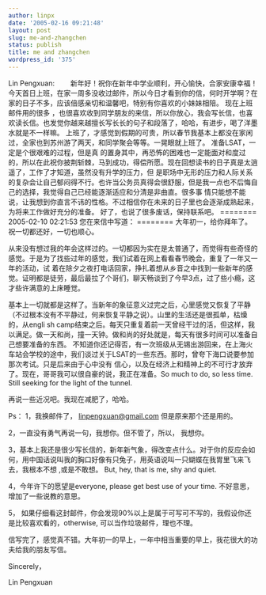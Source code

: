 ```yaml
---
author: linpx
date: '2005-02-16 09:21:48'
layout: post
slug: me-and-zhangchen
status: publish
title: me and zhangchen
wordpress_id: '375'
---
```


Lin Pengxuan: 　　新年好！祝你在新年中学业顺利，开心愉快，合家安康幸福！
今天首日上班，在家一周多没收过邮件，所以今日才看到你的信，何时开学啊？在家的日子不多，应该倍感亲切和温馨吧，特别有你喜欢的小妹妹相陪。 现在上班邮件用的很多
，也很喜欢收到同学朋友的来信，所以你放心，我会写长信，也喜欢读长信。也发觉你越来越擅长写长长的句子和段落了，哈哈，有进步，喝了洋墨水就是不一样嘛。
上班了，才感觉到假期的可贵，所以春节我基本上都没在家闲过，全家也到苏州游了两天，和同学聚会等等。一晃眼就上班了。 准备LSAT，一定是个很艰难的过程，但是真
的置身其中，再恐怖的困难也一定能面对和度过的，所以在此祝你披荆斩棘，马到成功，得偿所愿。现在回想读书的日子真是太逍遥了，工作了才知道，虽然没有升学的压力，但
是职场中无形的压力和人际关系的复杂会让自己郁闷得不行。也许当公务员真得会很舒服，但是我一点也不后悔自己的选择，我觉得自己已经能逐渐适应和分清是非曲直。很多事
情只能想不能说，让我想到你直言不讳的性格。不过相信你在未来的日子里也会逐渐成熟起来，为将来工作做好充分的准备。 好了，也说了很多废话，保持联系吧。
======== 2005-02-10 02:21:53 您在来信中写道： ======== 大年初一，给你拜年了。祝一切都还好，一切也顺心。

  
从来没有想过我的年会这样过的。一切都因为实在是太普通了，而觉得有些奇怪的感觉。于是为了找些过年的感觉，我们试着在网上看看春节晚会，重复了一年又一年的活动，试
着在除夕之夜打电话回家，挣扎着想从乡音之中找到一些新年的感觉。证明都是徒劳，最后最拉了个哥们，聊天畅谈到了今早3点，过了些小瘾，这才些许满意的上床睡觉。

  
基本上一切就都是这样了。当新年的象征意义过完之后，心里感觉又恢复了平静（不过根本没有不平静过，何来恢复平静之说）。山里的生活还是很孤单，枯燥的，从engli
sh camp结束之后。每天只重复着前一天曾经干过的活，但这样，我以满足。做一天和尚，撞一天钟。做和尚的好处就是，每天有很多时间可以准备自己想要准备的东西。
不知道你还记得否，有一次班级从无锡出游回来，在上海火车站会学校的途中，我们谈过关于LSAT的一些东西。那时，曾夸下海口说要参加那次考试。只是后来由于心中没有
信心，以及在经济上和精神上的不可行才放弃了。现在，哥哥我可以很自豪的说，我正在准备。So much to do, so less time. Still
seeking for the light of the tunnel.

  
再说一些近况吧。我现在减肥了，哈哈。

  
  
Ps： 1，我换邮件了， linpengxuan@gmail.com 但是原来那个还是用的。

2，一直没有勇气再说一句，我想你。但不管了，所以， 我想你。

3，基本上我还是很少写长信的，新年新气象，得改变点什么。对于你的反应会如何，用中国话说叫我的胸口好像有只兔子，用英语说叫一只蝴蝶在我胃里飞来飞去，我根本不想
,或是不敢想。 But, hey, that is me, shy and quiet.

4，今年许下的愿望是everyone, please get best use of your time. 不好意思，增加了一些说教的意思。

5， 如果仔细看这封邮件，你会发现90%以上是属于可写可不写的，我假设你还是比较喜欢看的，otherwise, 可以当作垃圾邮件，理也不理。

  
信写完了，感觉真不错。大年初一的早上，一年中相当重要的早上，我花很大的功夫给我的朋友写信。

  
Sincerely，

  
Lin Pengxuan

